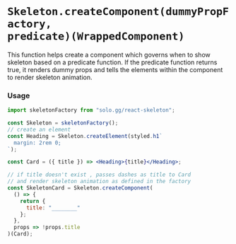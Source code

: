 # <code>Skeleton.createComponent(dummyPropFactory, predicate)(WrappedComponent)</code>

This function helps create a component which governs when to show skeleton based on a predicate function. If the predicate function returns true, it renders dummy props and tells the elements within the component to render skeleton animation.

### Usage

```jsx
import skeletonFactory from "solo.gg/react-skeleton";

const Skeleton = skeletonFactory();
// create an element
const Heading = Skeleton.createElement(styled.h1`
  margin: 2rem 0;
`);

const Card = ({ title }) => <Heading>{title}</Heading>;

// if title doesn't exist , passes dashes as title to Card
// and render skeleton animation as defined in the factory
const SkeletonCard = Skeleton.createComponent(
  () => {
    return {
      title: "________"
    };
  },
  props => !props.title
)(Card);
```

